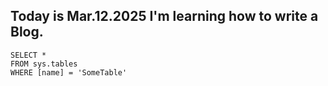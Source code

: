 ## Today is Mar.12.2025 I'm learning how to write a Blog.


 ```tsql
 SELECT *
 FROM sys.tables
 WHERE [name] = 'SomeTable'
 ```
